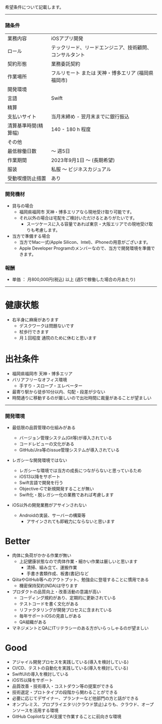 希望条件について記載します。

---

### 諸条件

| | |
|---------|-------------|
| 業務内容 | iOSアプリ開発 |  
| ロール   | テックリード、リードエンジニア、技術顧問、コンサルタント |
| 契約形態 | 業務委託契約 |   
| 作業場所 | フルリモート または 天神・博多エリア (福岡県福岡市) | 
| 開発環境 |  |
| 言語    | Swift       |
| 精算 |  |
| 支払いサイト | 当月末締め - 翌月末までに銀行振込 |
| 清算基準時間(精算幅) | 140 - 180 h 程度 |
| その他 |  |
| 最低稼働日数 | 〜 週5日  |
| 作業期間 | 2023年9月1日 〜 (長期希望) |
| 服装　　| 私服 〜 ビジネスカジュアル |
| 受動喫煙防止措置 | あり |


### 開発機材
- 貸与の場合
  - 福岡県福岡市 天神・博多エリアなら現地受け取り可能です。
  - それ以外の場合は宅配をご検討いただけるとありがたいです。
    - スーツケースに入る容量であれば東京・大阪エリアでの現地受け取りも考慮します。
- 当方で準備する場合
  - 当方でMac一式(Apple Silicon、Intel)、iPhoneの用意がございます。
  - Apple Developer Programのメンバーなので、当方で開発環境を準備できます。

### 報酬
- 単価 ： 月800,000円(税込) 以上 (週5で稼働した場合の月あたり)

---

# 健康状態

- 右半身に麻痺があります
  - デスクワークは問題ないです
  - 杖歩行できます
  - 月１回程度 通院のために休むと思います

# 出社条件
  - 福岡県福岡市 天神・博多エリア
  - バリアフリーなオフィス環境
    - 手すり・スロープ・エレベーター
  - 最寄り駅から徒歩10分以内、勾配・段差が少ない
  - 時間通りに移動するのが厳しいので出社時間に裁量があることが望ましい

---

### 開発環境
- 最低限の品質管理の仕組みがある
  - バージョン管理システム(Git等)が導入されている
  - コードレビューの文化がある
  - GitHub/Jira等のissue管理システムが導入されている

- レガシーな開発環境ではない
  - レガシーな環境では当方の成長につながらないと思っているため
  - iOS13以降をサポート
  - Swift言語で開発を行う
  - Objective-Cで新規開発することが無い
  - Swift化・脱レガシー化の業務であれば考慮します

- iOS以外の開発業務がアサインされない
  - Androidの実装、サーバーの構築等
    - アサインされても即戦力にならないと思います

# Better

- 肉体に負荷がかかる作業が無い
  - 上記健康状態なので肉体作業・細かい作業は厳しいと思います
    - 清掃、組み立て、運搬作業
    - 手書き書類作成、板書(書記)など
- QiitaやGitHub等へのアウトプット、勉強会に登壇することに慣用である
  - 機密保持契約(NDA)は守ります
- プロダクトの品質向上・改善活動の意識が高い
  - コーディング規約があり、定期的に更新されている
  - テストコードを書く文化がある
  - リファクタリングが開発プロセスに含まれている
  - 毎年サポートiOSの見直しがある
  - QA組織がある
- マネジメントとQAにITリテラシーのある方がいらっしゃるのが望ましい

# Good

- アジャイル開発プロセスを実践している(導入を検討している)
- CI/CD、テストの自動化を実践している(導入を検討している)
- SwiftUIの導入を検討している
- iOS15以降をサポート
- 品質改善・技術導入・コストダウン等の提案ができる
- 技術選定・プロトタイプの段階から関わることができる
- 必要に応じてデザイナー、プランナーなど他部門の方と話ができる
- オンプレミス、プロプライエタリ(クラウド禁止)よりも、クラウド、オープンソースを活用する環境
- GitHub CopilotなどAI支援で作業することに前向きな環境 

